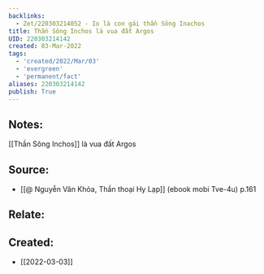 ```yaml
---
backlinks:
  - Zet/220303214052 - Io là con gái thần Sông Inachos
title: Thần Sông Inchos là vua đất Argos
UID: 220303214142
created: 03-Mar-2022
tags:
  - 'created/2022/Mar/03'
  - 'evergreen'
  - 'permanent/fact'
aliases: 220303214142
publish: True
---
```

## Notes:
[[Thần Sông Inchos]] là vua đất Argos

## Source:
- [[@ Nguyễn Văn Khỏa, Thần thoại Hy Lạp]] (ebook mobi Tve-4u) p.161

## Relate:

## Created:
- [[2022-03-03]]
